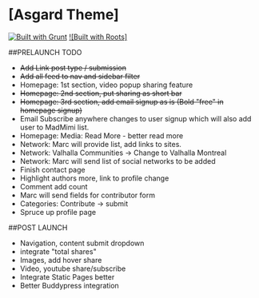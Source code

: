# [Asgard Theme]

[![Built with Grunt](https://cdn.gruntjs.com/builtwith.png)](http://gruntjs.com/)
[![Built with Roots]](https://github.com/roots/roots-sass)

##PRELAUNCH TODO
- ~~Add Link post type / submission~~
- ~~Add all feed to nav and sidebar filter~~
- Homepage: 1st section, video popup sharing feature
- ~~Homepage: 2nd section, put sharing as short bar~~
- ~~Homepage: 3rd section, add email signup as is (Bold "free" in homepage signup)~~
- Email Subscribe anywhere changes to user signup which will also add user to MadMimi list.
- Homepage: Media: Read More - better read more
- Network: Marc will provide list, add links to sites.
- Network: Valhalla Communities -> Change to Valhalla Montreal
- Network: Marc will send list of social networks to be added
- Finish contact page
- Highlight authors more, link to profile change
- Comment add count
- Marc will send fields for contributor form
- Categories: Contribute -> submit
- Spruce up profile page

##POST LAUNCH
- Navigation, content submit dropdown
- integrate "total shares"
- Images, add hover share
- Video, youtube share/subscribe
- Integrate Static Pages better
- Better Buddypress integration
